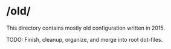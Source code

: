 # /old/

This directory contains mostly old configuration written in 2015.

TODO: Finish, cleanup, organize, and merge into root dot-files.
